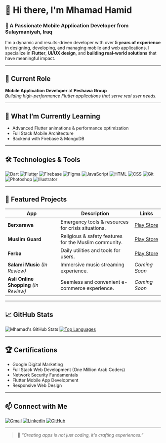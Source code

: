 # 👋 Hi there, I'm Mhamad Hamid

### 🚀 A Passionate Mobile Application Developer from Sulaymaniyah, Iraq

I'm a dynamic and results-driven developer with over **5 years of experience** in designing, developing, and managing mobile and web applications. I specialize in **Flutter**, **UI/UX design**, and **building real-world solutions** that have meaningful impact.

---

## 💼 Current Role
**Mobile Application Developer** at **Peshawa Group**  
*Building high-performance Flutter applications that serve real user needs.*

---

## 🧠 What I’m Currently Learning
- Advanced Flutter animations & performance optimization
- Full Stack Mobile Architecture
- Backend with Firebase & MongoDB

---

## 🛠️ Technologies & Tools

![Dart](https://img.shields.io/badge/-Dart-0175C2?style=flat&logo=dart&logoColor=white)
![Flutter](https://img.shields.io/badge/-Flutter-02569B?style=flat&logo=flutter)
![Firebase](https://img.shields.io/badge/-Firebase-FFCA28?style=flat&logo=firebase)
![Figma](https://img.shields.io/badge/-Figma-F24E1E?style=flat&logo=figma)
![JavaScript](https://img.shields.io/badge/-JavaScript-F7DF1E?style=flat&logo=javascript&logoColor=black)
![HTML](https://img.shields.io/badge/-HTML5-E34F26?style=flat&logo=html5&logoColor=white)
![CSS](https://img.shields.io/badge/-CSS3-1572B6?style=flat&logo=css3)
![Git](https://img.shields.io/badge/-Git-F05032?style=flat&logo=git&logoColor=white)
![Photoshop](https://img.shields.io/badge/-Photoshop-31A8FF?style=flat&logo=adobe-photoshop)
![Illustrator](https://img.shields.io/badge/-Illustrator-FF9A00?style=flat&logo=adobe-illustrator)

---

## 🌟 Featured Projects

| App | Description | Links |
|---|---|---|
| **Berxarawa** | Emergency tools & resources for crisis situations. | [Play Store](https://play.google.com/store/apps/details?id=com.smartcode.berxarawa) |
| **Muslim Guard** | Religious & safety features for the Muslim community. | [Play Store](https://play.google.com/store/apps/details?id=krd.onlineguard.muslimguard) |
| **Ferba** | Daily utilities and tools for users. | [Play Store](https://play.google.com/store/apps/details?id=com.f.flutter.ferba) |
| **Salami Music** *(In Review)* | Immersive music streaming experience. | *Coming Soon* |
| **Asli Online Shopping** *(In Review)* | Seamless and convenient e-commerce experience. | *Coming Soon* |

---

## 📈 GitHub Stats

![Mhamad's GitHub Stats](https://github-readme-stats.vercel.app/api?username=Mhamad23&show_icons=true&theme=tokyonight)
[![Top Languages](https://github-readme-stats.vercel.app/api/top-langs/?username=Mhamad23&layout=compact&theme=tokyonight)](https://github.com/Mhamad23)

---

## 🏆 Certifications
- Google Digital Marketing
- Full Stack Web Development (One Million Arab Coders)
- Network Security Fundamentals
- Flutter Mobile App Development
- Responsive Web Design

---

## 📫 Connect with Me

[![Gmail](https://img.shields.io/badge/Gmail-mhamadhamid411@gmail.com-D14836?style=flat&logo=gmail&logoColor=white)](mailto:mhamadhamid411@gmail.com)
[![LinkedIn](https://img.shields.io/badge/-LinkedIn-0A66C2?style=flat&logo=linkedin&logoColor=white)](https://linkedin.com/)
[![GitHub](https://img.shields.io/badge/-GitHub-181717?style=flat&logo=github)](https://github.com/Mhamad23)

---

> 💬 *“Creating apps is not just coding, it's crafting experiences.”*

